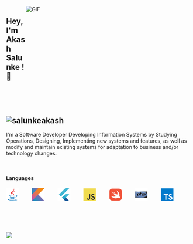 <img align="right" alt="GIF" src="https://c.tenor.com/NOYF3f82b_gAAAAC/programmer.gif?raw=true" width="450" height="300" />

## Hey, I'm Akash Salunke !👋 <a align="left"> <img src="https://komarev.com/ghpvc/?username=iamEtornam&label=Views&color=blue&style=plastic" alt="salunkeakash" /> </a>

I'm a Software Developer Developing Information Systems by Studying Operations, Designing, Implementing new systems and features, as well as modify and maintain
existing systems for adaptation to business and/or technology changes.

<br/>  

#### Languages
<img src="https://github.com/devicons/devicon/blob/master/icons/java/java-original.svg" width="35px">&nbsp;&nbsp;&nbsp;&nbsp;&nbsp;&nbsp;&nbsp;&nbsp;
<img src="https://github.com/devicons/devicon/blob/master/icons/kotlin/kotlin-original.svg" width="35px">&nbsp;&nbsp;&nbsp;&nbsp;&nbsp;&nbsp;&nbsp;&nbsp;
<img src="https://github.com/devicons/devicon/blob/master/icons/flutter/flutter-original.svg" width="35px">&nbsp;&nbsp;&nbsp;&nbsp;&nbsp;&nbsp;&nbsp;&nbsp;
<img src="https://github.com/devicons/devicon/blob/master/icons/javascript/javascript-original.svg" width="35px">&nbsp;&nbsp;&nbsp;&nbsp;&nbsp;&nbsp;&nbsp;&nbsp;
<img src="https://github.com/devicons/devicon/blob/master/icons/swift/swift-original.svg" width="35px">&nbsp;&nbsp;&nbsp;&nbsp;&nbsp;&nbsp;&nbsp;&nbsp;
<img src="https://github.com/devicons/devicon/blob/master/icons/php/php-original.svg" width="35px">&nbsp;&nbsp;&nbsp;&nbsp;&nbsp;&nbsp;&nbsp;&nbsp;
<img src="https://github.com/devicons/devicon/blob/master/icons/typescript/typescript-original.svg" width="35px">&nbsp;&nbsp;&nbsp;&nbsp;&nbsp;&nbsp;&nbsp;&nbsp;

<br/>


<!-- Ask me anything about...

<img src='https://img.shields.io/badge/flutter-%230095D5?logo=flutter&logoColor=blue&style=for-the-badge' height='25'/> <img src='https://img.shields.io/badge/Android-3DDC84?logo=android&logoColor=white&style=for-the-badge' height='25'/> <img src='https://img.shields.io/badge/kotlin-%230095D5.svg?&style=for-the-badge&logo=kotlin&logoColor=white' height='25'/> <img src='https://img.shields.io/badge/nodejs-%2300ADD8.svg?&style=for-the-badge&logo=react&logoColor=white' height='25'/>
 -->
 

 


<!-- <p></p>
<img align="left" src="https://github-profile-summary-cards.vercel.app/api/cards/profile-details?username=iamEtornam&theme=dracula"/> -->
<!-- <br/>
<p></p>
<img  src="https://github-readme-streak-stats.herokuapp.com/?user=iamEtornam&theme=dracula" />
<br/>
<img align="left" src="https://github-readme-stats.vercel.app/api?username=iamEtornam&show_icons=true&include_all_commits=true&theme=dracula&count_private=true"/> -->

<!-- <br/>

#### Languages
<img src="https://github.com/devicons/devicon/blob/master/icons/java/java-original.svg" width="35px">&nbsp;&nbsp;&nbsp;&nbsp;&nbsp;&nbsp;&nbsp;&nbsp;
<img src="https://github.com/devicons/devicon/blob/master/icons/kotlin/kotlin-original.svg" width="35px">&nbsp;&nbsp;&nbsp;&nbsp;&nbsp;&nbsp;&nbsp;&nbsp;
<img src="https://github.com/devicons/devicon/blob/master/icons/flutter/flutter-original.svg" width="35px">&nbsp;&nbsp;&nbsp;&nbsp;&nbsp;&nbsp;&nbsp;&nbsp;
<img src="https://github.com/devicons/devicon/blob/master/icons/javascript/javascript-original.svg" width="35px">&nbsp;&nbsp;&nbsp;&nbsp;&nbsp;&nbsp;&nbsp;&nbsp;
<img src="https://github.com/devicons/devicon/blob/master/icons/swift/swift-original.svg" width="35px">&nbsp;&nbsp;&nbsp;&nbsp;&nbsp;&nbsp;&nbsp;&nbsp;
<img src="https://github.com/devicons/devicon/blob/master/icons/php/php-original.svg" width="35px">&nbsp;&nbsp;&nbsp;&nbsp;&nbsp;&nbsp;&nbsp;&nbsp;
<img src="https://github.com/devicons/devicon/blob/master/icons/typescript/typescript-original.svg" width="35px">&nbsp;&nbsp;&nbsp;&nbsp;&nbsp;&nbsp;&nbsp;&nbsp;

<br/>

#### Tools and Frameworks
<img src="https://github.com/devicons/devicon/blob/master/icons/android/android-original.svg" width="35px">&nbsp;&nbsp;&nbsp;&nbsp;&nbsp;&nbsp;&nbsp;&nbsp;
<img src="https://github.com/devicons/devicon/blob/master/icons/flutter/flutter-original.svg" width="35px">&nbsp;&nbsp;&nbsp;&nbsp;&nbsp;&nbsp;&nbsp;&nbsp;
<img src="https://github.com/devicons/devicon/blob/master/icons/nodejs/nodejs-original.svg" width="35px">&nbsp;&nbsp;&nbsp;&nbsp;&nbsp;&nbsp;&nbsp;&nbsp;
<img src="https://github.com/devicons/devicon/blob/master/icons/git/git-original.svg" width="35px">&nbsp;&nbsp;&nbsp;&nbsp;&nbsp;&nbsp;&nbsp;&nbsp;&nbsp;
<img src="https://github.com/devicons/devicon/blob/master/icons/amazonwebservices/amazonwebservices-original.svg" width="35px">&nbsp;&nbsp;&nbsp;&nbsp;&nbsp;&nbsp;&nbsp;&nbsp;&nbsp;
<img src="https://github.com/devicons/devicon/blob/master/icons/visualstudio/visualstudio-plain.svg" width="35px">&nbsp;&nbsp;&nbsp;&nbsp;&nbsp;&nbsp;&nbsp;&nbsp;&nbsp;
<img src="https://github.com/devicons/devicon/blob/master/icons/apple/apple-original.svg" width="35px">&nbsp;&nbsp;&nbsp;&nbsp;&nbsp;&nbsp;&nbsp;&nbsp;&nbsp;
<img src="https://github.com/devicons/devicon/blob/master/icons/googlecloud/googlecloud-original.svg" width="35px">&nbsp;&nbsp;&nbsp;&nbsp;&nbsp;&nbsp;&nbsp;&nbsp;&nbsp;
<img src="https://github.com/devicons/devicon/blob/master/icons/laravel/laravel-plain-wordmark.svg" width="35px">&nbsp;&nbsp;&nbsp;&nbsp;&nbsp;&nbsp;&nbsp;&nbsp;&nbsp;
<img src="https://github.com/devicons/devicon/blob/master/icons/postgresql/postgresql-original.svg" width="35px">&nbsp;&nbsp;&nbsp;&nbsp;&nbsp;&nbsp;&nbsp;&nbsp;&nbsp;

<br/>
<br/>

<a href="https://github.com/iamEtornam">
  <img align="right" src="https://github-readme-stats.vercel.app/api/top-langs/?username=iamEtornam&layout=compact&theme=dracula&count_private=true&langs_count=10" />
</a>



- 🔭 I’m currently working with Serverless
- 🌱 I’m currently learning Go and Swift
- 👯 I’m looking to collaborate on Mobile and Backend Projects
- 🤔 I’m looking for help with my open source projects
- 💬 Apart from tech you can Ask me about Movies, TV Shows and Books,general discussions
- 📫 How to reach me at [info@etornam.dev](mailto:info@etornam.dev) -->

<br/>
<br/>
<br/>
<a href="https://github.com/salunkeakash">
  <img  src="https://github-readme-stats.vercel.app/api/top-langs/?username=salunkeakash&layout=compact&theme=dracula&count_private=true&langs_count=10" />
</a>

 
